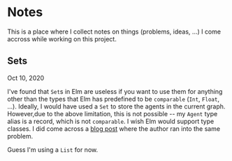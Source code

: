 # Notes

This is a place where I collect notes on things (problems, ideas, ...) I come
accross while working on this project.

## Sets

Oct 10, 2020

I've found that `Set`s in Elm are useless if you want to use them for anything other than the types that Elm has predefined to be `comparable` (`Int`, `Float`, ...).
Ideally, I would have used a `Set` to store the agents in the current graph.
However,due to the above limitation, this is not possible -- my `Agent` type alias is a record, which is not `comparable`.
I wish Elm would support type classes. I did come across a [blog post][elm-is-wrong] where the author ran into the same problem.

Guess I'm using a `List` for now.

[elm-is-wrong]: https://reasonablypolymorphic.com/blog/elm-is-wrong/